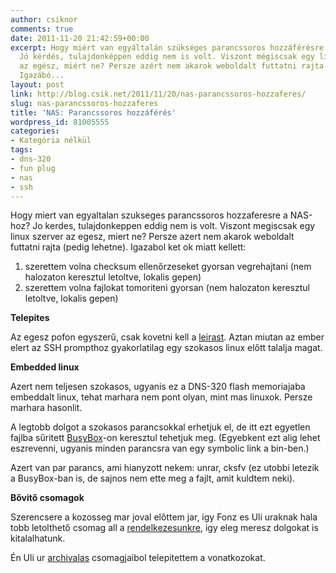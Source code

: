 ```yaml
---
author: csiknor
comments: true
date: 2011-11-20 21:42:59+00:00
excerpt: Hogy miért van egyáltalán szükséges parancssoros hozzáférésre a NAS-hoz?
  Jó kérdés, tulajdonképpen eddig nem is volt. Viszont mégiscsak egy linux szerver
  az egész, miért ne? Persze azért nem akarok weboldalt futtatni rajta (pedig lehetne).
  Igazábó...
layout: post
link: http://blog.csik.net/2011/11/20/nas-parancssoros-hozzaferes/
slug: nas-parancssoros-hozzaferes
title: 'NAS: Parancssoros hozzáférés'
wordpress_id: 81005555
categories:
- Kategória nélkül
tags:
- dns-320
- fun plug
- nas
- ssh
---
```


Hogy miert van egyaltalan szukseges parancssoros hozzaferesre a NAS-hoz? Jo kerdes, tulajdonkeppen eddig nem is volt. Viszont megiscsak egy linux szerver az egesz, miert ne? Persze azert nem akarok weboldalt futtatni rajta (pedig lehetne). Igazabol ket ok miatt kellett:

  1. szerettem volna checksum ellenőrzeseket gyorsan vegrehajtani (nem halozaton keresztul letoltve, lokalis gepen)
  2. szerettem volna fajlokat tomoriteni gyorsan (nem halozaton keresztul letoltve, lokalis gepen)

**Telepites**

Az egesz pofon egyszerű, csak kovetni kell a [leirast](http://nas-tweaks.net/40/installation-of-the-fonz-funplug-0-5-for-ch3snas-ch3mnas-dns-323-and-many-more/). Aztan miutan az ember elert az SSH prompthoz gyakorlatilag egy szokasos linux előtt talalja magat.

**Embedded linux**

Azert nem teljesen szokasos, ugyanis ez a DNS-320 flash memoriajaba embeddalt linux, tehat marhara nem pont olyan, mint mas linuxok. Persze marhara hasonlit.

A legtobb dolgot a szokasos parancsokkal erhetjuk el, de itt ezt egyetlen fajlba sűritett [BusyBox](http://busybox.net/)-on keresztul tehetjuk meg. (Egyebkent ezt alig lehet eszrevenni, ugyanis minden parancsra van egy symbolic link a bin-ben.)

Azert van par parancs, ami hianyzott nekem: unrar, cksfv (ez utobbi letezik a BusyBox-ban is, de sajnos nem ette meg a fajlt, amit kuldtem neki).

**Bővitő csomagok**

Szerencsere a kozosseg mar joval előttem jar, igy Fonz es Uli uraknak hala tobb letolthető csomag all a [rendelkezesunkre](http://nas-tweaks.net/82/installing-and-uninstalling-packages-and-activation-and-deactivation-of-daemons-in-fonz-fun_plug/), igy eleg meresz dolgokat is kitalalhatunk.

Én Uli ur [archivalas](http://ffp.wolf-u.li/additional/app-arch/) csomagjaibol telepitettem a vonatkozokat.

